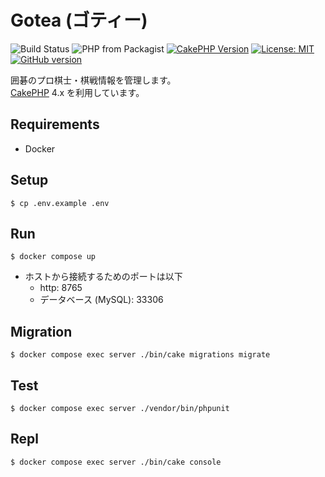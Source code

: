 # Gotea (ゴティー)

![Build Status](https://github.com/gotoeveryone/gotea/workflows/Build/badge.svg)
![PHP from Packagist](https://img.shields.io/packagist/php-v/symfony/symfony.svg)
[![CakePHP Version](https://img.shields.io/badge/cakephp-4.0-0366d6.svg)](https://book.cakephp.org/4.0/ja/index.html)
[![License: MIT](https://img.shields.io/badge/License-MIT-yellow.svg)](https://github.com/gotoeveryone/gotea/blob/master/LICENSE)
[![GitHub version](https://badge.fury.io/gh/gotoeveryone%2Fgotea.svg)](https://badge.fury.io/gh/gotoeveryone%2Fgotea)

囲碁のプロ棋士・棋戦情報を管理します。  
[CakePHP](http://cakephp.org) 4.x を利用しています。

## Requirements

- Docker

## Setup

```console
$ cp .env.example .env
```

## Run

```console
$ docker compose up
```

- ホストから接続するためのポートは以下
  - http: 8765
  - データベース (MySQL): 33306

## Migration

```console
$ docker compose exec server ./bin/cake migrations migrate
```

## Test

```console
$ docker compose exec server ./vendor/bin/phpunit
```

## Repl

```console
$ docker compose exec server ./bin/cake console
```
